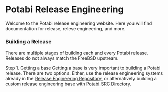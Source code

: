 # Potabi Release Engineering
Welcome to the Potabi release engineering website. Here you will find documentation for release, relese engineering, and more.

### Building a Release
There are multiple stages of building each and every Potabi release. Releases do not always match the FreeBSD upstream.

Step 1. Getting a base
Getting a base is very important to building a Potabi release. There are two options. Either, use the release engineering systems already in the [Release Engineering Repository](https://github.com/Potabi/release), or alternatively building a custom release engineering base with [Potabi SRC Directory](https://github.com/Potabi/potabi-src).
